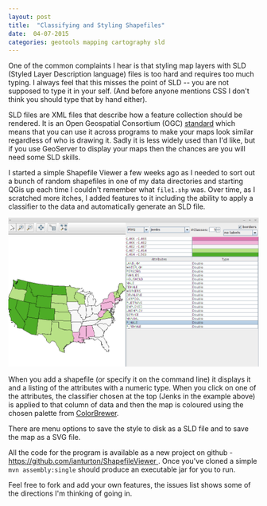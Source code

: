 ```yaml
---
layout: post
title:  "Classifying and Styling Shapefiles"
date:  04-07-2015
categories: geotools mapping cartography sld
---
```


One of the common complaints I hear is that styling map layers with SLD (Styled Layer Description language) files is too hard and requires too much typing. I always feel that this misses the point of SLD -- you are not supposed to type it in your self. (And before anyone mentions CSS I don't think you should type that by hand either). 

SLD files are XML files that describe how a feature collection should be rendered. It is an Open Geospatial Consortium (OGC) [standard](http://www.opengeospatial.org/standards/sld) which means that you can use it across programs to make your maps look similar regardless of who is drawing it. Sadly it is less widely used than I'd like, but if you use GeoServer to display your maps then the chances are you will need some SLD skills.

I started a simple Shapefile Viewer a few weeks ago as I needed to sort out a bunch of random shapefiles in one of my data directories and starting QGis up each time I couldn't remember what `file1.shp` was. Over time, as I scratched more itches, I added features to it including the ability to apply a classifier to the data and automatically generate an SLD file. 

![ShapefileViewer](/images/shapefileviewer.png)

When you add a shapefile (or specify it on the command line) it displays it and a listing of the attributes with a numeric type. When you click on one of the attributes, the classifier chosen at the top (Jenks in the example above) is applied to that column of data and then the map is coloured using the chosen palette from [ColorBrewer](http://colorbrewer2.org). 

There are menu options to save the style to disk as a SLD file and to save the map as a SVG file. 

All the code for the program is available as a new project on github - [https://github.com/ianturton/ShapefileViewer ](https://github.com/ianturton/ShapefileViewer). Once you've cloned a simple `mvn assembly:single` should produce an executable jar for you to run. 

Feel free to fork and add your own features, the issues list shows some of the directions I'm thinking of going in. 